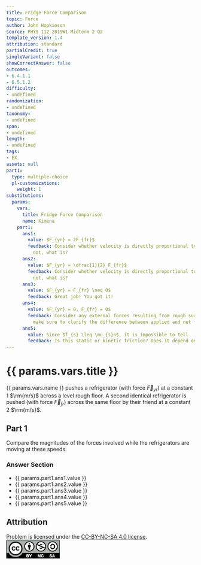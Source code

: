 ```yaml
---
title: Fridge Force Comparison
topic: Force
author: John Hopkinson
source: PHYS 112 2019W1 Midterm 2 Q2
template_version: 1.4
attribution: standard
partialCredit: true
singleVariant: false
showCorrectAnswer: false
outcomes:
- 6.4.1.1
- 6.5.1.2
difficulty:
- undefined
randomization:
- undefined
taxonomy:
- undefined
span:
- undefined
length:
- undefined
tags:
- EX
assets: null
part1:
  type: multiple-choice
  pl-customizations:
    weight: 1
substitutions:
  params:
    vars:
      title: Fridge Force Comparison
      name: Ximena
    part1:
      ans1:
        value: $F_{yr} = 2F_{fr}$
        feedback: Consider whether velocity is directly proportional to force! If
          not, what is?
      ans2:
        value: $F_{yr} = \dfrac{1}{2} F_{fr}$
        feedback: Consider whether velocity is directly proportional to force! If
          not, what is?
      ans3:
        value: $F_{yr} = F_{fr} \neq 0$
        feedback: Great job! You got it!
      ans4:
        value: $F_{yr} = 0, F_{fr} = 0$
        feedback: Consider any external forces resulting from rough surfaces! Also,
          make sure to clarify the difference between applied and net force.
      ans5:
        value: Since $f_{s} \leq \mu_{s}n$, it is impossible to tell
        feedback: Is this static or kinetic friction? Does it depend on speed?
---
```

# {{ params.vars.title }}
{{ params.vars.name }} pushes a refrigerator (with force $\vec{F}_{yr}$) at a constant 1 $\rm{m/s}$ across a level rough floor. A second identical refrigerator is pushed (with force $\vec{F}_{fr}$) across the same floor by their friend at a constant 2 $\rm{m/s}$.

## Part 1

Compare the magnitudes of the forces involved while the refrigerators are moving at these speeds.

### Answer Section

- {{ params.part1.ans1.value }}
- {{ params.part1.ans2.value }}
- {{ params.part1.ans3.value }}
- {{ params.part1.ans4.value }}
- {{ params.part1.ans5.value }}

## Attribution

Problem is licensed under the [CC-BY-NC-SA 4.0 license](https://creativecommons.org/licenses/by-nc-sa/4.0/).<br> ![The Creative Commons 4.0 license requiring attribution-BY, non-commercial-NC, and share-alike-SA license.](https://raw.githubusercontent.com/firasm/bits/master/by-nc-sa.png)